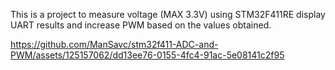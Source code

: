 This is a project to measure voltage (MAX 3.3V) using STM32F411RE display UART results and increase PWM based on the values ​​obtained.


https://github.com/ManSavc/stm32f411-ADC-and-PWM/assets/125157062/dd13ee76-0155-4fc4-91ac-5e08141c2f95

